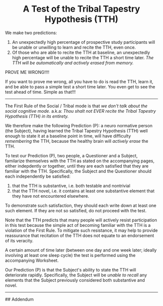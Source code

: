 <h1 align="center" >A Test of the Tribal Tapestry Hypothesis (TTH)</h1>

We make two predictions:
1. An unexpectedly high percentage of prospective study participants will be unable or unwilling to learn and recite the TTH, even once.
2. Of those who are able to recite the TTH at baseline, an unexpectedly high percentage will be unable to recite the TTH a short time later. *The TTH will be automatically and actively erased from memory.*

PROVE ME WRONG!!!!

If you want to prove me wrong, all you have to do is read the TTH, learn it, and be able to pass a simple test a short time later. You even get to see the test ahead of time. Simple as that!!!

<hr />

The First Rule of the Social / Tribal mode is that *we don't talk about the social cognitive mode.* a.k.a: *Thou shalt not EVER recite the Tribal Tapestry Hypothesis (TTH) in its entirety.*

We therefore make the following Prediction (P): a neuro normative person (the Subject), having learned the Tribal Tapestry Hypothesis (TTH) well enough to state it at a baseline point in time, will have difficulty *remembering* the TTH, because the healthy brain will *actively erase* the TTH.

To test our Prediction (P), two people, a Questioner and a Subject, familarize themselves with the TTH as stated on the accompanying pages, either indepdently or together, until they are each satisfied that they are familiar with the TTH. Specifically, the Subject and the Questioner should each independently be satisfied:
1. that the TTH is substantive, i.e. both testable and nontrivial
2. that the TTH novel, i.e. it contains at least one substantive element that they have not encountered elsewhere.

To demonstrate such satisfaction, they should each write down at least one such element. If they are not so satisfied, do not proceed with the test.

Note that the TTH predicts that many people will actively resist participation in this test because the simple act of becoming familiar with the TTH is a violation of the First Rule. To mitigate such resistance, it may help to provide reassurance that recitation of the TTH does not equate to an endorsement of its veracity.

A certain amount of time later (between one day and one week later; ideally involving at least one sleep cycle) the test is performed using the accompanying Worksheet.

Our Prediction (P) is that the Subject's ability to state the TTH will deteriorate rapidly. Specifically, the Subject will be *unable to recall* any elements that the Subject previously considered both substantive and novel.

<hr />
## Addendum




